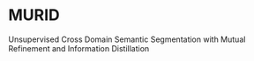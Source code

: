 # MURID
Unsupervised Cross Domain Semantic Segmentation with Mutual Refinement and Information Distillation

